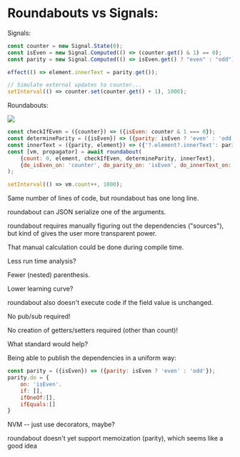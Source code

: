 # Roundabouts vs Signals:

Signals:

```JavaScript
const counter = new Signal.State(0);
const isEven = new Signal.Computed(() => (counter.get() & 1) == 0);
const parity = new Signal.Computed(() => isEven.get() ? "even" : "odd");

effect(() => element.innerText = parity.get());

// Simulate external updates to counter...
setInterval(() => counter.set(counter.get() + 1), 1000);
```

Roundabouts:

![](https://www.trafficdepot.ca/wp-content/uploads/2020/08/reg6bb.png)

```JavaScript
const checkIfEven = ({counter}) => ({isEven: counter & 1 === 0});
const determineParity = ({isEven}) => ({parity: isEven ? 'even' : 'odd'});
const innerText = ({parity, element}) => ({'?.element?.innerText': parity};
const [vm, propagator] = await roundabout(
    {count: 0, element, checkIfEven, determineParity, innerText}, 
    {do_isEven_on: 'counter', do_parity_on: 'isEven', do_innerText_on: 'parity'}
);

setInterval(() => vm.count++, 1000);
```

Same number of lines of code, but roundabout has one long line.

roundabout can JSON serialize one of the arguments.

roundabout requires manually figuring out the dependencies ("sources"), but kind of gives the user more transparent power.

That manual calculation could be done during compile time.

Less run time analysis?

Fewer (nested) parenthesis.

Lower learning curve?

roundabout also doesn't execute code if the field value is unchanged.

No pub/sub required!

No creation of getters/setters required (other than count)!

What standard would help?

Being able to publish the dependencies in a uniform way:

```JavaScript
const parity = ({isEven}) => ({parity: isEven ? 'even' : 'odd'});
parity.do = {
    on: 'isEven'.
    if: [],
    ifOneOf:[],
    ifEquals:[]
}
```

NVM -- just use decorators, maybe?


roundabout doesn't yet support memoization (parity), which seems like a good idea



